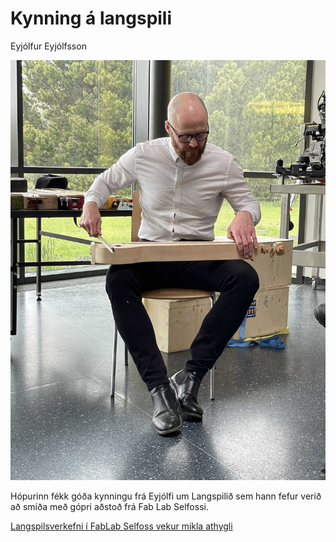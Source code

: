 # Kynning á langspili

Eyjólfur Eyjólfsson

![Eyjólfur](../img/langspil/Eyjolfur2.jpg)

Hópurinn fékk góða kynningu frá Eyjólfi um Langspilið sem hann fefur verið að smíða með gópri aðstoð frá Fab Lab Selfossi.

[Langspilsverkefni í FabLab Selfoss vekur mikla athygli](https://hfsu.is/langspilsverkefni-i-fablab-selfoss-vekur-mikla-athygli/)